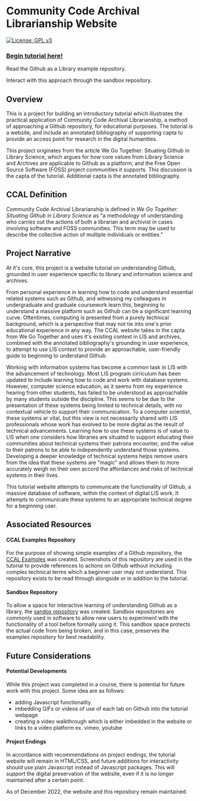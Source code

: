 # Community Code Archival Librarianship Website

[![License: GPL v3](https://img.shields.io/badge/License-GPLv3-blue.svg)](https://www.gnu.org/licenses/gpl-3.0)


### **[Begin tutorial here!](https://johnsc1.github.io/ccal-web/)**

Read the Github as a Library example repository. 

Interact with this approach through the sandbox repository. 


## Overview 

This is a project for building an introductory tutorial which illustrates the practical application of Community Code Archival Librarianship, a method of approaching a Github repository, for educational purposes. The tutorial is a website, and include an annotated bibliography of supporting capta to provide an access point for research in the digital humanities. 

This project originates from the article We Go Together: Situating Github in Library Science, which argues for how core values from Library Science and Archives are applicable to Github as a platform, and the Free Open Source Software (FOSS) project communities it supports. This discussion is the capta of the tutorial. Additional capta is the annotated bibliography. 


## CCAL Definition 

Community Code Archival Librarianship is defined in *We Go Together: Situating Github in Library Science* as "a methodology of understanding who carries out
the actions of both a librarian and archivist in
cases involving software and FOSS communities.
This term may be used to describe the collective action of multiple individuals or entities."


## Project Narrative 

At it's core, this project is a website tutorial on understanding Github, grounded in user experience specific to library and information science and archives. 

From personal experience in learning how to code and understand essential related systems such as Github, and witnessing my colleagues in undergraduate and graduate coursework learn this, beginning to understand a massive platform such as Github can be a significant learning curve. Oftentimes, computing is presented from a purely technical background, which is a perspective that may not tie into one's prior educational experience in any way. The CCAL website takes in the capta from We Go Together and uses it's existing context in LIS and archives, combined with the annotated bibliography's grounding in user experience, to attempt to use LIS context to provide an approachable, user-friendly guide to beginning to understand Github. 

Working with information systems has become a common task in LIS
with the advancement of technology. Most LIS program cirriculum has been updated
to include learning how to code and work with database systems. However,
computer science education, as it seems from my experience hearing from other students, has failed to be
understood as approachable by many students outside the discipline. This
seems to be due to the presentation of these systems being limited to technical
details, with no contextual vehicle to support their communication. To a computer
scientist, these systems ar vital, but this view is not necessarily shared with LIS professionals
whose work has evolved to be more digital as the result of technical advancements. Learning how to use these systems is of value to LIS when one considers how libraries are situated to support educating their communities about technical systems their patrons encounter, and the value to their patrons
to be able to independently understand those systems. Developing a deeper knowledge of technical systems helps
remove users from the idea that these systems are "magic" and allows them to more accurately weigh on their own accord the affordances and risks of technical systems in their lives.

This tutorial website attempts to communicate the functionality of Github,
a massive database of software, within the context of digital LIS work. It
attempts to communicate these systems to an appropriate technical degree for
a beginning user. 



## Associated Resources 

#### CCAL Examples Repository

For the purpose of showing simple examples of a Github repository, the [CCAL Examples](https://github.com/johnsc1/ccal-examples) was created. Screenshots of 
this repository are used in the tutorial to provide references to actions on Github without 
including complex technical terms which a beginner user may not understand. This repository exists to be read through alongside or in addition to the tutorial. 

#### Sandbox Repository

To allow a space for interactive learning of understanding Github as a library, the [sandox repository](https://github.com/johnsc1/ccal-sandbox) was created. Sandbox repositories are commonly used in software to allow new users to experiment with the functionality of a tool before formally using it. This sandbox space protects the actual code from being broken, and in this case, preserves the examples repository for best readability. 

## Future Considerations

#### Potential Developments 

While this project was completed in a course, there is potential for future work with this 
project. Some idea are as follows: 

* adding Javascript functionality 
* imbedding GIFs or videos of use of each tab on Github into the tutorial webpage 
* creating a video walkthrough which is either imbedded in the website or links to a video platform ex. vimeo, youtube

#### Project Endings 

In accordance with recommendations on project endings, the tutorial website 
will remain in HTML/CSS, and future additions for interactivity should use 
plain Javascript instead of Javascript packages. This will support the digital 
preservation of the website, even if it is no longer maintained after a certain point. 

As of December 2022, the website and this repository remain maintained.







